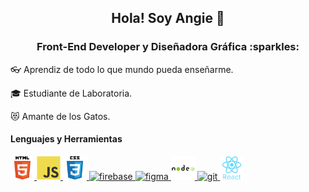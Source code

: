 <h2 align='center'>Hola! Soy Angie 👋</h2>

<h3 align='center'>Front-End Developer y Diseñadora Gráfica :sparkles:</h3>


:eyeglasses: Aprendiz de todo lo que mundo pueda enseñarme.

:mortar_board: Estudiante de Laboratoria.
  
:heart_eyes_cat: Amante de los Gatos.


#### Lenguajes y Herramientas
<p align="left">
<a href="https://www.w3.org/html/" target="_blank">
  <img src="https://raw.githubusercontent.com/devicons/devicon/master/icons/html5/html5-original-wordmark.svg" alt="html5" width="38" height="38"/>
<a href="https://developer.mozilla.org/en-US/docs/Web/JavaScript" target="_blank">
  <img src="https://raw.githubusercontent.com/devicons/devicon/master/icons/javascript/javascript-original.svg" alt="javascript" width="38" height="38"/>
<a href="https://www.w3schools.com/css/" target="_blank">
  <img src="https://raw.githubusercontent.com/devicons/devicon/master/icons/css3/css3-original-wordmark.svg" alt="css3" width="38" height="38"/>
<a href="https://firebase.google.com/" target="_blank">
  <img src="https://www.vectorlogo.zone/logos/firebase/firebase-icon.svg" alt="firebase" width="38" height="38"/>
<a href="https://www.figma.com/" target="_blank">
  <img src="https://www.vectorlogo.zone/logos/figma/figma-icon.svg" alt="figma" width="38" height="38"/>
<a href="https://nodejs.org" target="_blank">
  <img src="https://raw.githubusercontent.com/devicons/devicon/master/icons/nodejs/nodejs-original-wordmark.svg" alt="nodejs" width="38" height="38"/>
<a href="https://git-scm.com/" target="_blank">
  <img src="https://www.vectorlogo.zone/logos/git-scm/git-scm-icon.svg" alt="git" width="38" height="38>
 <a href="https://reactjs.org/" target="_blank">
    <img src="https://raw.githubusercontent.com/devicons/devicon/master/icons/react/react-original-wordmark.svg" alt="react" width="38" height="38"/>
</p>

